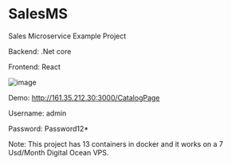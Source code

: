 # SalesMS
Sales Microservice Example Project

Backend: .Net core

Frontend: React

![image](https://github.com/fkbeys/SalesMS/assets/22965048/6e133b2f-98cf-4acd-834f-48477d23142c)
 


Demo: http://161.35.212.30:3000/CatalogPage

Username: admin

Password: Password12*

Note: This project has 13 containers in docker and it works on a 7 Usd/Month Digital Ocean VPS.
